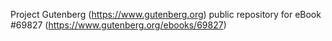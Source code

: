 Project Gutenberg (https://www.gutenberg.org) public repository for
eBook #69827 (https://www.gutenberg.org/ebooks/69827)
